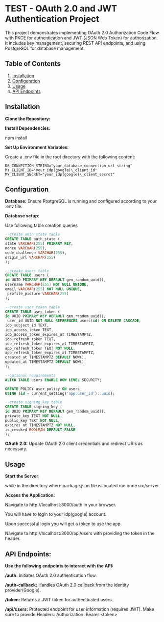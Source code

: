 # TEST - OAuth 2.0 and JWT Authentication Project

This project demonstrates implementing OAuth 2.0 Authorization Code Flow with PKCE for authentication and JWT (JSON Web Token) for authorization. It includes key management, securing REST API endpoints, and using PostgreSQL for database management.

## Table of Contents

1. [Installation](#installation)
2. [Configuration](#configuration)
3. [Usage](#usage)
4. [API Endpoints](#api-endpoints)

## Installation

**Clone the Repository:**

**Install Dependencies:**

npm install

**Set Up Environment Variables:**

Create a .env file in the root directory with the following content:

```env
DB_CONNECTION_STRING="your_database_connection_url_string"
MY_CLIENT_ID="your_idp(google)\_client_id"
MY_CLIENT_SECRET="your_idp(google)\_client_secret"
```

## Configuration

**Database:** Ensure PostgreSQL is running and configured according to your .env file.

**Database setup:**

Use following table creation queries

```sql
--create auth_state table
CREATE TABLE auth_state (
state VARCHAR(255) PRIMARY KEY,
nonce VARCHAR(255),
code_challenge VARCHAR(255),
origin_url VARCHAR(255)
);

--create users table
CREATE TABLE users (
id UUID PRIMARY KEY DEFAULT gen_random_uuid(),
username VARCHAR(255) NOT NULL UNIQUE,
email VARCHAR(255) NOT NULL UNIQUE,
 profile_picture VARCHAR(255)
);

--create user_token table
CREATE TABLE user_token (
id UUID PRIMARY KEY DEFAULT gen_random_uuid(),
 user_id UUID NOT NULL REFERENCES users(id) ON DELETE CASCADE,
idp_subject_id TEXT,
idp_access_token TEXT,
idp_access_token_expires_at TIMESTAMPTZ,
idp_refresh_token TEXT,
idp_refresh_token_expires_at TIMESTAMPTZ,
app_refresh_token TEXT NOT NULL,
app_refresh_token_expires_at TIMESTAMPTZ,
created_at TIMESTAMPTZ DEFAULT NOW(),
updated_at TIMESTAMPTZ DEFAULT NOW()
);

--optional requirements
ALTER TABLE users ENABLE ROW LEVEL SECURITY;

CREATE POLICY user_policy ON users
USING (id = current_setting('app.user_id')::uuid);

--create signing_key table
CREATE TABLE signing_key (
id UUID PRIMARY KEY DEFAULT gen_random_uuid(),
private_key TEXT NOT NULL,
public_key TEXT NOT NULL,
expires_at TIMESTAMPTZ NOT NULL,
is_revoked BOOLEAN DEFAULT FALSE
);
```

**OAuth 2.0:** Update OAuth 2.0 client credentials and redirect URIs as necessary.

## Usage

**Start the Server:**

while in the directory where package.json file is located run
node src/server

**Access the Application:**

Navigate to http://localhost:3000/auth in your browser.

You will have to login to your idp(google) account.

Upon successful login you will get a token to use the app.

Navigate to http://localhost:3000/api/users with providing the token in the header.

## API Endpoints:

**Use the following endpoints to interact with the API:**

**/auth:** Initiates OAuth 2.0 authentication flow.

**/auth-callback:** Handles OAuth 2.0 callback from the identity provider(Google).

**/token:** Returns a JWT token for authenticated users.

**/api/users:** Protected endpoint for user information (requires JWT).
Make sure to provide Headers: Authorization: Bearer \<token\>
